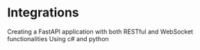 # Integrations

Creating a FastAPI application with both RESTful and WebSocket functionalities
Using c# and python
